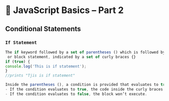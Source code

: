 # 🧠 JavaScript Basics – Part 2

## Conditional Statements
### `If Statement`
```javascript
The if keyword followed by a set of parentheses () which is followed by a code block,
 or block statement, indicated by a set of curly braces {}
if (true) {
console.log('This is if statement');
}
//prints "Tjis is if statement"

Inside the parentheses (), a condition is provided that evaluates to true or false.
- If the condition evaluates to true, the code inside the curly braces {} runs, or executes.
- If the condition evaluates to false, the block won’t execute.

```
